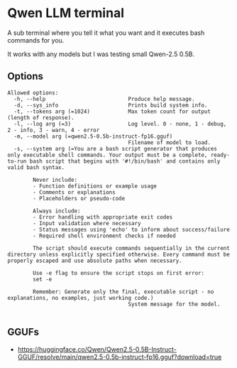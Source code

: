 # Qwen LLM terminal 

A sub terminal where you tell it what you want and it executes bash commands for you.

It works with any models but I was testing small Qwen-2.5 0.5B.

## Options

```
Allowed options:
  -h, --help                          Produce help message.
  -d, --sys_info                      Prints build system info.
  -t, --tokens arg (=1024)            Max token count for output (length of response).
  -l, --log arg (=3)                  Log level. 0 - none, 1 - debug, 2 - info, 3 - warn, 4 - error
  -m, --model arg (=qwen2.5-0.5b-instruct-fp16.gguf)
                                      Filename of model to load.
  -s, --system arg (=You are a bash script generator that produces only executable shell commands. Your output must be a complete, ready-to-run bash script that begins with '#!/bin/bash' and contains only valid bash syntax. 

        Never include:
        - Function definitions or example usage
        - Comments or explanations
        - Placeholders or pseudo-code

        Always include:
        - Error handling with appropriate exit codes
        - Input validation where necessary
        - Status messages using 'echo' to inform about success/failure
        - Required shell environment checks if needed

        The script should execute commands sequentially in the current directory unless explicitly specified otherwise. Every command must be properly escaped and use absolute paths when necessary.

        Use -e flag to ensure the script stops on first error:
        set -e

        Remember: Generate only the final, executable script - no explanations, no examples, just working code.)
                                      System message for the model.


```

## GGUFs
* https://huggingface.co/Qwen/Qwen2.5-0.5B-Instruct-GGUF/resolve/main/qwen2.5-0.5b-instruct-fp16.gguf?download=true